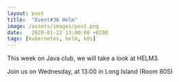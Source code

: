 ```yaml
---
layout: post
title:  "Event#36 Helm"
image: /assets/images/post.png
date:   2020-01-22 13:00:00 +0200
tags: [kubernetes, helm, k8s]
---
```


This week on Java club, we will take a look at HELM3.

Join us on Wednesday, at 13:00 in Long Island (Room 805)

